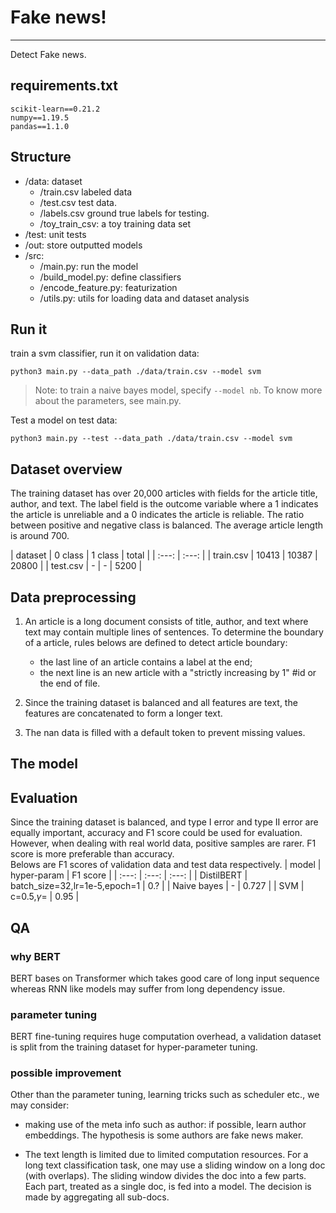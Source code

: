 # Fake news!
***
Detect Fake news.
## requirements.txt
```
scikit-learn==0.21.2
numpy==1.19.5
pandas==1.1.0
```

## Structure
* /data: dataset
  * /train.csv labeled data
  * /test.csv test data.
  * /labels.csv ground true labels for testing.
  * /toy_train_csv: a toy training data set
* /test: unit tests
* /out: store outputted models
* /src: 
  * /main.py: run the model 
  * /build_model.py: define classifiers
  * /encode_feature.py: featurization
  * /utils.py: utils for loading data and dataset analysis
## Run it
train a svm classifier, run it on validation data:
```
python3 main.py --data_path ./data/train.csv --model svm
```
>Note: to train a naive bayes model, specify ```--model nb```. To know more about the parameters, see main.py.

Test a model on test data:
```
python3 main.py --test --data_path ./data/train.csv --model svm
```

## Dataset overview

The training dataset has over 20,000 articles with fields for the article title, author, and text.
The label field is the outcome variable where a 1 indicates the article is unreliable and a 0 indicates the article is reliable.
The ratio between positive and negative class is balanced.
The average article length is around 700.

| dataset | 0 class | 1 class | total |
| :---: | :---: |
| train.csv | 10413 | 10387 | 20800 |
| test.csv | - | - | 5200 |


## Data preprocessing
1. An article is a long document consists of title, author, and text where text may contain multiple lines of sentences. To determine
the boundary of a article, rules belows are defined to detect article boundary:
    * the last line of an article contains a label at the end;
    * the next line is an new article with a "strictly increasing by 1" #id or the end of file.

2. Since the training dataset is balanced and all features are text, the features are concatenated to form a longer text.
3. The nan data is filled with a default token to prevent missing values.
<!--- 
The max article length is limited to 128 where the exceeding part is truncated and the missing part is filled with padding.

Note: to accelerate BERT tokenizer, the text is pre-trimmed.
-->

## The model

<!--
The pre-trained BERT base model is fine-tuned; the representation of [CLS] token in the final layer is used for classification.\
optimizer: Adam\
loss function: Cross entropy loss
-->


## Evaluation
Since the training dataset is balanced, and type I error and type II error are equally important, accuracy and F1 score could be used for evaluation. However, when dealing with real world data, positive samples are rarer. F1 score is more preferable than accuracy.\
Belows are F1 scores of validation data and test data respectively.
| model | hyper-param | F1 score |
| :---: | :---: | :---: |
| DistilBERT | batch_size=32,lr=1e-5,epoch=1 | 0.? |
| Naive bayes | - | 0.727 |
| SVM | c=0.5,$\gamma$= | 0.95 |
## QA

### why BERT
BERT bases on Transformer which takes good care of long input sequence whereas RNN like models may suffer from long dependency issue.
### parameter tuning
BERT fine-tuning requires huge computation overhead, a validation dataset is split from the training dataset for hyper-parameter tuning.
### possible improvement
Other than the parameter tuning, learning tricks such as scheduler etc., we may consider:
* making use of the meta info such as author: if possible, learn author embeddings. The hypothesis is some authors are fake news maker.

* The text length is limited due to limited computation resources. For a long text classification task, one may use a sliding window on a long doc (with overlaps).
The sliding window divides the doc into a few parts. Each part, treated as a single doc, is fed into a model. The decision is made by aggregating all sub-docs.


